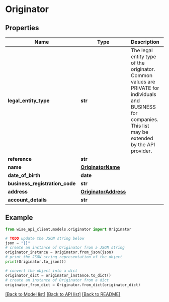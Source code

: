 # Originator


## Properties

Name | Type | Description | Notes
------------ | ------------- | ------------- | -------------
**legal_entity_type** | **str** | The legal entity type of the originator. Common values are PRIVATE for individuals and BUSINESS for companies. This list may be extended by the API provider. | 
**reference** | **str** |  | 
**name** | [**OriginatorName**](OriginatorName.md) |  | [optional] 
**date_of_birth** | **date** |  | [optional] 
**business_registration_code** | **str** |  | [optional] 
**address** | [**OriginatorAddress**](OriginatorAddress.md) |  | 
**account_details** | **str** |  | [optional] 

## Example

```python
from wise_api_client.models.originator import Originator

# TODO update the JSON string below
json = "{}"
# create an instance of Originator from a JSON string
originator_instance = Originator.from_json(json)
# print the JSON string representation of the object
print(Originator.to_json())

# convert the object into a dict
originator_dict = originator_instance.to_dict()
# create an instance of Originator from a dict
originator_from_dict = Originator.from_dict(originator_dict)
```
[[Back to Model list]](../README.md#documentation-for-models) [[Back to API list]](../README.md#documentation-for-api-endpoints) [[Back to README]](../README.md)


